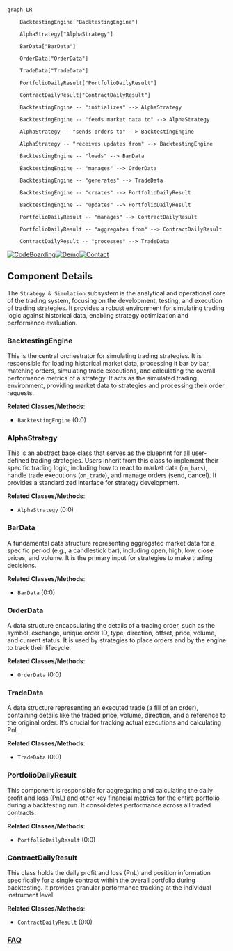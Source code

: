 ```mermaid

graph LR

    BacktestingEngine["BacktestingEngine"]

    AlphaStrategy["AlphaStrategy"]

    BarData["BarData"]

    OrderData["OrderData"]

    TradeData["TradeData"]

    PortfolioDailyResult["PortfolioDailyResult"]

    ContractDailyResult["ContractDailyResult"]

    BacktestingEngine -- "initializes" --> AlphaStrategy

    BacktestingEngine -- "feeds market data to" --> AlphaStrategy

    AlphaStrategy -- "sends orders to" --> BacktestingEngine

    AlphaStrategy -- "receives updates from" --> BacktestingEngine

    BacktestingEngine -- "loads" --> BarData

    BacktestingEngine -- "manages" --> OrderData

    BacktestingEngine -- "generates" --> TradeData

    BacktestingEngine -- "creates" --> PortfolioDailyResult

    BacktestingEngine -- "updates" --> PortfolioDailyResult

    PortfolioDailyResult -- "manages" --> ContractDailyResult

    PortfolioDailyResult -- "aggregates from" --> ContractDailyResult

    ContractDailyResult -- "processes" --> TradeData

```

[![CodeBoarding](https://img.shields.io/badge/Generated%20by-CodeBoarding-9cf?style=flat-square)](https://github.com/CodeBoarding/GeneratedOnBoardings)[![Demo](https://img.shields.io/badge/Try%20our-Demo-blue?style=flat-square)](https://www.codeboarding.org/demo)[![Contact](https://img.shields.io/badge/Contact%20us%20-%20contact@codeboarding.org-lightgrey?style=flat-square)](mailto:contact@codeboarding.org)



## Component Details



The `Strategy & Simulation` subsystem is the analytical and operational core of the trading system, focusing on the development, testing, and execution of trading strategies. It provides a robust environment for simulating trading logic against historical data, enabling strategy optimization and performance evaluation.



### BacktestingEngine

This is the central orchestrator for simulating trading strategies. It is responsible for loading historical market data, processing it bar by bar, matching orders, simulating trade executions, and calculating the overall performance metrics of a strategy. It acts as the simulated trading environment, providing market data to strategies and processing their order requests.





**Related Classes/Methods**:



- `BacktestingEngine` (0:0)





### AlphaStrategy

This is an abstract base class that serves as the blueprint for all user-defined trading strategies. Users inherit from this class to implement their specific trading logic, including how to react to market data (`on_bars`), handle trade executions (`on_trade`), and manage orders (send, cancel). It provides a standardized interface for strategy development.





**Related Classes/Methods**:



- `AlphaStrategy` (0:0)





### BarData

A fundamental data structure representing aggregated market data for a specific period (e.g., a candlestick bar), including open, high, low, close prices, and volume. It is the primary input for strategies to make trading decisions.





**Related Classes/Methods**:



- `BarData` (0:0)





### OrderData

A data structure encapsulating the details of a trading order, such as the symbol, exchange, unique order ID, type, direction, offset, price, volume, and current status. It is used by strategies to place orders and by the engine to track their lifecycle.





**Related Classes/Methods**:



- `OrderData` (0:0)





### TradeData

A data structure representing an executed trade (a fill of an order), containing details like the traded price, volume, direction, and a reference to the original order. It's crucial for tracking actual executions and calculating PnL.





**Related Classes/Methods**:



- `TradeData` (0:0)





### PortfolioDailyResult

This component is responsible for aggregating and calculating the daily profit and loss (PnL) and other key financial metrics for the entire portfolio during a backtesting run. It consolidates performance across all traded contracts.





**Related Classes/Methods**:



- `PortfolioDailyResult` (0:0)





### ContractDailyResult

This class holds the daily profit and loss (PnL) and position information specifically for a single contract within the overall portfolio during backtesting. It provides granular performance tracking at the individual instrument level.





**Related Classes/Methods**:



- `ContractDailyResult` (0:0)









### [FAQ](https://github.com/CodeBoarding/GeneratedOnBoardings/tree/main?tab=readme-ov-file#faq)